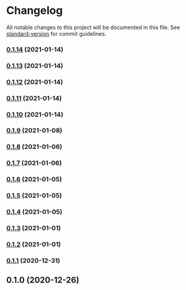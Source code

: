 # Changelog

All notable changes to this project will be documented in this file. See [standard-version](https://github.com/conventional-changelog/standard-version) for commit guidelines.

### [0.1.14](https://github.com/adurc/driver-mssql/compare/v0.1.13...v0.1.14) (2021-01-14)

### [0.1.13](https://github.com/adurc/driver-mssql/compare/v0.1.12...v0.1.13) (2021-01-14)

### [0.1.12](https://github.com/adurc/driver-mssql/compare/v0.1.11...v0.1.12) (2021-01-14)

### [0.1.11](https://github.com/adurc/driver-mssql/compare/v0.1.10...v0.1.11) (2021-01-14)

### [0.1.10](https://github.com/adurc/driver-mssql/compare/v0.1.9...v0.1.10) (2021-01-14)

### [0.1.9](https://github.com/adurc/driver-mssql/compare/v0.1.8...v0.1.9) (2021-01-08)

### [0.1.8](https://github.com/adurc/driver-mssql/compare/v0.1.7...v0.1.8) (2021-01-06)

### [0.1.7](https://github.com/adurc/driver-mssql/compare/v0.1.6...v0.1.7) (2021-01-06)

### [0.1.6](https://github.com/adurc/driver-mssql/compare/v0.1.5...v0.1.6) (2021-01-05)

### [0.1.5](https://github.com/adurc/driver-mssql/compare/v0.1.4...v0.1.5) (2021-01-05)

### [0.1.4](https://github.com/adurc/driver-mssql/compare/v0.1.3...v0.1.4) (2021-01-05)

### [0.1.3](https://github.com/adurc/driver-mssql/compare/v0.1.2...v0.1.3) (2021-01-01)

### [0.1.2](https://github.com/adurc/driver-mssql/compare/v0.1.1...v0.1.2) (2021-01-01)

### [0.1.1](https://github.com/adurc/driver-mssql/compare/v0.1.0...v0.1.1) (2020-12-31)

## 0.1.0 (2020-12-26)
